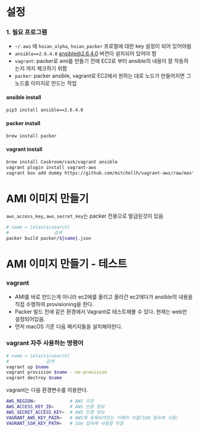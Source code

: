 
# 설정

### 1. 필요 프로그램

- `~/.aws` 에 `hoian_alpha`, `hoian_packer` 프로필에 대한 key 설정이 되어 있어야됨
- `ansible==2.6.4.0` ansible@2.6.4.0 버전이 설치되어 있어야 함
- `vagrant`: packer로 ami를 만들기 전에 EC2로 부터 ansible의 내용이 잘 작동하는지 까지 체크하기 위함
- `packer`: packer ansible, vagrant로 EC2에서 원하는 대로 노드가 만들어지면 그 노드를 이미지로 만드는 작업


#### ansible install

``` bash
pip3 install ansible==2.6.4.0
```

#### packer install

``` bash
brew install packer
```

#### vagrant install

``` bash
brew install Caskroom/cask/vagrant ansible
vagrant plugin install vagrant-aws
vagrant box add dummy https://github.com/mitchellh/vagrant-aws/raw/master/dummy.box
```

# AMI 이미지 만들기

`aws_access_key`, `aws_secret_key`는 packer 전용으로 발급된것이 있음


``` bash
# name = [elasticsearch]
#                 검색
packer build packer/${name}.json
```

# AMI 이미지 만들기 - 테스트

### vagrant

- AMI를 바로 만드는게 아니라 ec2에를 올리고 올라간 ec2에다가 ansible의 내용을 직접 수행하여 provisioning을 한다.
- Packer 빌드 전에 같은 환경에서 Vagrant로 테스트해볼 수 있다. 현재는 web만 설정되어있음.
- 먼저 macOS 기준 다음 패키지들을 설치해야한다.

### vagrant 자주 사용하는 명령어
``` bash
# name = [elasticsearch]
#              검색
vagrant up $name
vagrant provision $name --no-provision
vagrant destroy $name
```

vagrant는 다음 환경변수를 이용한다.

``` bash
AWS_REGION=             # AWS 리전
AWS_ACCESS_KEY_ID=      # AWS 인증 정보
AWS_SECRET_ACCESS_KEY=  # AWS 인증 정보
VAGRANT_AWS_KEY_PAIR=   # AWS에 등록되어있는 키페어 이름(SSH 접속에 사용)
VAGRANT_SSH_KEY_PATH=   # SSH 접속에 사용할 파일
```
